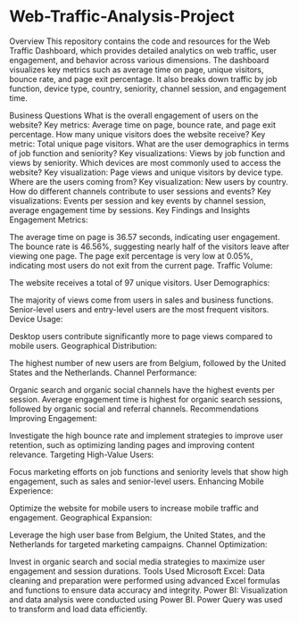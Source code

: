 # Web-Traffic-Analysis-Project
Overview
This repository contains the code and resources for the Web Traffic Dashboard, which provides detailed analytics on web traffic, user engagement, and behavior across various dimensions. The dashboard visualizes key metrics such as average time on page, unique visitors, bounce rate, and page exit percentage. It also breaks down traffic by job function, device type, country, seniority, channel session, and engagement time.

Business Questions 
What is the overall engagement of users on the website?
Key metrics: Average time on page, bounce rate, and page exit percentage.
How many unique visitors does the website receive?
Key metric: Total unique page visitors.
What are the user demographics in terms of job function and seniority?
Key visualizations: Views by job function and views by seniority.
Which devices are most commonly used to access the website?
Key visualization: Page views and unique visitors by device type.
Where are the users coming from?
Key visualization: New users by country.
How do different channels contribute to user sessions and events?
Key visualizations: Events per session and key events by channel session, average engagement time by sessions.
Key Findings and Insights
Engagement Metrics:

The average time on page is 36.57 seconds, indicating user engagement.
The bounce rate is 46.56%, suggesting nearly half of the visitors leave after viewing one page.
The page exit percentage is very low at 0.05%, indicating most users do not exit from the current page.
Traffic Volume:

The website receives a total of 97 unique visitors.
User Demographics:

The majority of views come from users in sales and business functions.
Senior-level users and entry-level users are the most frequent visitors.
Device Usage:

Desktop users contribute significantly more to page views compared to mobile users.
Geographical Distribution:

The highest number of new users are from Belgium, followed by the United States and the Netherlands.
Channel Performance:

Organic search and organic social channels have the highest events per session.
Average engagement time is highest for organic search sessions, followed by organic social and referral channels.
Recommendations
Improving Engagement:

Investigate the high bounce rate and implement strategies to improve user retention, such as optimizing landing pages and improving content relevance.
Targeting High-Value Users:

Focus marketing efforts on job functions and seniority levels that show high engagement, such as sales and senior-level users.
Enhancing Mobile Experience:

Optimize the website for mobile users to increase mobile traffic and engagement.
Geographical Expansion:

Leverage the high user base from Belgium, the United States, and the Netherlands for targeted marketing campaigns.
Channel Optimization:

Invest in organic search and social media strategies to maximize user engagement and session durations.
Tools Used
Microsoft Excel:
Data cleaning and preparation were performed using advanced Excel formulas and functions to ensure data accuracy and integrity.
Power BI:
Visualization and data analysis were conducted using Power BI.
Power Query was used to transform and load data efficiently.
